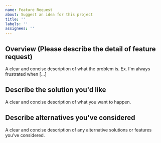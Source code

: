 ```yaml
---
name: Feature Request
about: Suggest an idea for this project
title: ''
labels: ''
assignees: ''
---
```


## Overview (Please describe the detail of feature request)

A clear and concise description of what the problem is. Ex. I'm always frustrated when [...]

## Describe the solution you'd like

A clear and concise description of what you want to happen.

## Describe alternatives you've considered

A clear and concise description of any alternative solutions or features you've considered.
